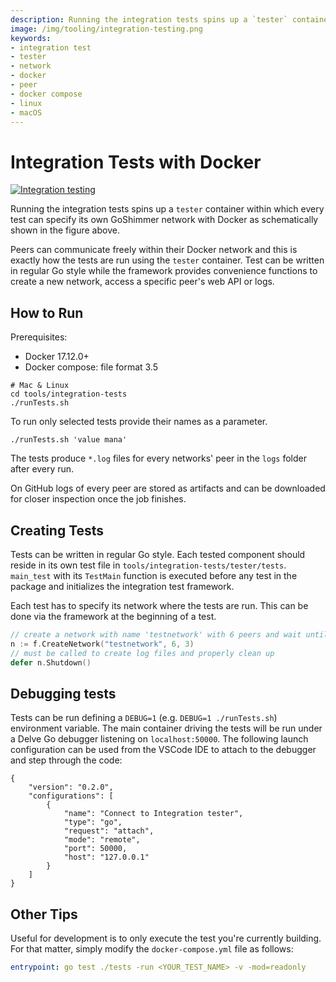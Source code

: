 ```yaml
---
description: Running the integration tests spins up a `tester` container within which every test can specify its own GoShimmer network with Docker.
image: /img/tooling/integration-testing.png
keywords:
- integration test
- tester
- network
- docker
- peer
- docker compose
- linux
- macOS
---
```

# Integration Tests with Docker

[![Integration testing](/img/tooling/integration-testing.png "Integration testing")](/img/tooling/integration-testing.png)

Running the integration tests spins up a `tester` container within which every test can specify its own GoShimmer
network with Docker as schematically shown in the figure above.

Peers can communicate freely within their Docker network and this is exactly how the tests are run using the `tester`
container. Test can be written in regular Go style while the framework provides convenience functions to create a new
network, access a specific peer's web API or logs.

## How to Run

Prerequisites:

- Docker 17.12.0+
- Docker compose: file format 3.5

```shell
# Mac & Linux
cd tools/integration-tests
./runTests.sh
```

To run only selected tests provide their names as a parameter.

```shell
./runTests.sh 'value mana'
```

The tests produce `*.log` files for every networks' peer in the `logs` folder after every run.

On GitHub logs of every peer are stored as artifacts and can be downloaded for closer inspection once the job finishes.

## Creating Tests

Tests can be written in regular Go style. Each tested component should reside in its own test file
in `tools/integration-tests/tester/tests`.
`main_test` with its `TestMain` function is executed before any test in the package and initializes the integration test
framework.

Each test has to specify its network where the tests are run. This can be done via the framework at the beginning of a
test.
```go
// create a network with name 'testnetwork' with 6 peers and wait until every peer has at least 3 neighbors
n := f.CreateNetwork("testnetwork", 6, 3)
// must be called to create log files and properly clean up
defer n.Shutdown() 
```

## Debugging tests

Tests can be run defining a `DEBUG=1` (e.g. `DEBUG=1 ./runTests.sh`) environment variable. The main container driving the tests will be run under a Delve Go debugger listening
on `localhost:50000`.
The following launch configuration can be used from the VSCode IDE to attach to the debugger and step through the code:

```
{
	"version": "0.2.0",
	"configurations": [
		{
			"name": "Connect to Integration tester",
			"type": "go",
			"request": "attach",
			"mode": "remote",
			"port": 50000,
			"host": "127.0.0.1"
		}
	]
}
```

## Other Tips

Useful for development is to only execute the test you're currently building. For that matter, simply modify the `docker-compose.yml` file as follows:
```yaml
entrypoint: go test ./tests -run <YOUR_TEST_NAME> -v -mod=readonly
```
